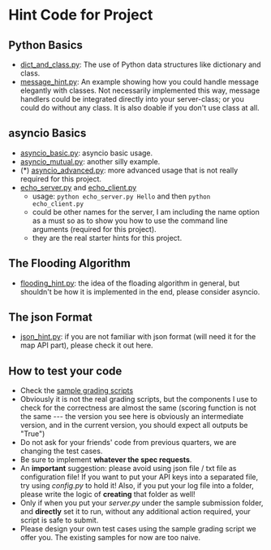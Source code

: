 # Hint Code for Project

## Python Basics

- [dict_and_class.py](./dict_and_class.py): The use of Python data structures like dictionary and class.
- [message_hint.py](./message_hint.py): An example showing how you could handle message elegantly with classes. Not necessarily implemented this way, message handlers could be integrated directly into your server-class; or you could do without any class. It is also doable if you don't use class at all.

## asyncio Basics

- [asyncio_basic.py](./asyncio_basic.py): asyncio basic usage.
- [asyncio_mutual.py](./asyncio_mutual.py): another silly example.
- (\*) [asyncio_advanced.py](./asyncio_advanced.py): more advanced usage that is not really required for this project.
- [echo_server.py](./echo_server.py) and [echo_client.py](./echo_client.py)
    * usage: ```python echo_server.py Hello``` and then ```python echo_client.py```
    * could be other names for the server, I am including the name option as a must so as to show you how to use the command line arguments (required for this project).
    * they are the real starter hints for this project.

## The Flooding Algorithm

- [flooding_hint.py](./flooding_hint.py): the idea of the floading algorithm in general, but shouldn't be how it is implemented in the end, please consider asyncio.

## The json Format

- [json_hint.py](./json_hint.py): if you are not familiar with json format (will need it for the map API part), please check it out here.

## How to test your code

- Check the [sample grading scripts](https://github.com/CS131-TA-team/CS131-Project-Sample-Grading-Script)
- Obviously it is not the real grading scripts, but the components I use to check for the correctness are almost the same (scoring function is not the same --- the version you see here is obviously an intermediate version, and in the current version, you should expect all outputs be "True")
- Do not ask for your friends' code from previous quarters, we are changing the test cases.
- Be sure to implement **whatever the spec requests**.
- An **important** suggestion: please avoid using json file / txt file as configuration file! If you want to put your API keys into a separated file, try using *config.py* to hold it! Also, if you put your log file into a folder, please write the logic of **creating** that folder as well!
- Only if when you put your *server.py* under the sample submission folder, and **directly** set it to run, without any additional action required, your script is safe to submit.
- Please design your own test cases using the sample grading script we offer you. The existing samples for now are too naive.
